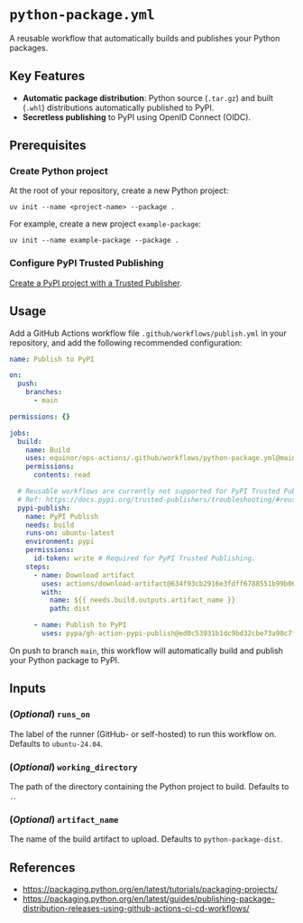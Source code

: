 # `python-package.yml`

A reusable workflow that automatically builds and publishes your Python packages.

## Key Features

- **Automatic package distribution**: Python source (`.tar.gz`) and built (`.whl`) distributions automatically published to PyPI.
- **Secretless publishing** to PyPI using OpenID Connect (OIDC).

## Prerequisites

### Create Python project

At the root of your repository, create a new Python project:

```console
uv init --name <project-name> --package .
```

For example, create a new project `example-package`:

```console
uv init --name example-package --package .
```

### Configure PyPI Trusted Publishing

[Create a PyPI project with a Trusted Publisher](https://docs.pypi.org/trusted-publishers/creating-a-project-through-oidc/#github-actions).

## Usage

Add a GitHub Actions workflow file `.github/workflows/publish.yml` in your repository, and add the following recommended configuration:

```yaml
name: Publish to PyPI

on:
  push:
    branches:
      - main

permissions: {}

jobs:
  build:
    name: Build
    uses: equinor/ops-actions/.github/workflows/python-package.yml@main
    permissions:
      contents: read

  # Reusable workflows are currently not supported for PyPI Trusted Publishing.
  # Ref: https://docs.pypi.org/trusted-publishers/troubleshooting/#reusable-workflows-on-github
  pypi-publish:
    name: PyPI Publish
    needs: build
    runs-on: ubuntu-latest
    environment: pypi
    permissions:
      id-token: write # Required for PyPI Trusted Publishing.
    steps:
      - name: Download artifact
        uses: actions/download-artifact@634f93cb2916e3fdff6788551b99b062d0335ce0
        with:
          name: ${{ needs.build.outputs.artifact_name }}
          path: dist

      - name: Publish to PyPI
        uses: pypa/gh-action-pypi-publish@ed0c53931b1dc9bd32cbe73a98c7f6766f8a527e

```

On push to branch `main`, this workflow will automatically build and publish your Python package to PyPI.

## Inputs

### (*Optional*) `runs_on`

The label of the runner (GitHub- or self-hosted) to run this workflow on. Defaults to `ubuntu-24.04`.

### (*Optional*) `working_directory`

The path of the directory containing the Python project to build. Defaults to `.`.

### (*Optional*) `artifact_name`

The name of the build artifact to upload. Defaults to `python-package-dist`.

## References

- <https://packaging.python.org/en/latest/tutorials/packaging-projects/>
- <https://packaging.python.org/en/latest/guides/publishing-package-distribution-releases-using-github-actions-ci-cd-workflows/>
